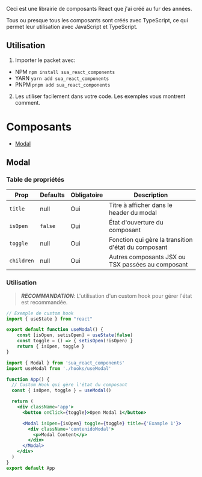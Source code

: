 Ceci est une librairie de composants React que j'ai créé au fur des années.

Tous ou presque tous les composants sont créés avec TypeScript, ce qui permet leur utilisation avec JavaScript et TypeScript.

## Utilisation

1. Importer le packet avec:

- NPM `npm install sua_react_components`
- YARN `yarn add sua_react_components`
- PNPM `pnpm add sua_react_components`

2. Les utiliser facilement dans votre code. Les exemples vous montrent comment.


# Composants

- [Modal](#modal)

## Modal

### Table de propriétés

| Prop | Defaults | Obligatoire | Description |
|-|-|-|-|
| `title` | null | Oui | Titre à afficher dans le header du modal |
| `isOpen` | `false` | Oui | État d'ouverture du composant |
| `toggle` | null | Oui | Fonction qui gère la transition d'état du composant |
| `children` | null | Oui | Autres composants JSX ou TSX passées au composant |

### Utilisation

> ***RECOMMANDATION***: L'utilisation d'un custom hook pour gérer l'état est recommandée.

```jsx
// Exemple de custom hook
import { useState } from "react"

export default function useModal() {
    const [isOpen, setisOpen] = useState(false)
    const toggle = () => { setisOpen(!isOpen) }
    return { isOpen, toggle }
}
```

```jsx
import { Modal } from 'sua_react_components'
import useModal from './hooks/useModal'

function App() {
  // Custom Hook qui gère l'état du composant  
  const { isOpen, toggle } = useModal()

  return (
    <div className='app'>
      <button onClick={toggle}>Open Modal 1</button>

      <Modal isOpen={isOpen} toggle={toggle} title={'Example 1'}>
        <div className='contenidoModal'>
          <p>Modal Content</p>
        </div>
      </Modal>
    </div>
  )
}
export default App
```